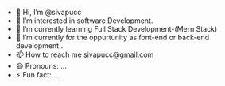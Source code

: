 - 👋 Hi, I’m @sivapucc
- 👀 I’m interested in software Development.
- 🌱 I’m currently learning Full Stack Development-(Mern Stack)
- 💞️ I’m currently for the oppurtunity as font-end or back-end development..
- 📫 How to reach me sivapucc@gmail.com
- 😄 Pronouns: ...
- ⚡ Fun fact: ...

<!---
sivapucc/sivapucc is a ✨ special ✨ repository because its `README.md` (this file) appears on your GitHub profile.
You can click the Preview link to take a look at your changes.
--->
